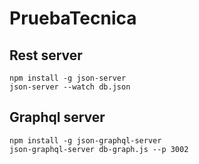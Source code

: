 # PruebaTecnica

## Rest server

```
npm install -g json-server
json-server --watch db.json

```

## Graphql server

```
npm install -g json-graphql-server
json-graphql-server db-graph.js --p 3002
```
